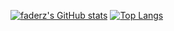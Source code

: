 [![faderz's GitHub stats](https://readmestats-h1ei.vercel.app/api?username=faderzz&theme=transparent)](#)
[![Top Langs](https://readmestats-h1ei.vercel.app//api/top-langs/?username=faderzz&layout=compact&theme=transparent)](#)
